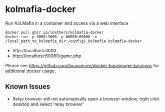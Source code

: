 # kolmafia-docker

Run KoLMafia in a container and access via a web interface

```
docker pull ghcr.io/loathers/kolmafia-docker
docker run -p 3000:3000 -p 60080:60080 -v /local_path_to_kolmafia_dir:/config/.kolmafia kolmafia-docker
```

- http://localhost:3000
- http://localhost:60080/game.php

Please see https://github.com/linuxserver/docker-baseimage-kasmvnc for additional docker usage.

## Known Issues

- Relay browser will not automatically open a browser window, right click desktop and select 'relay browser'
